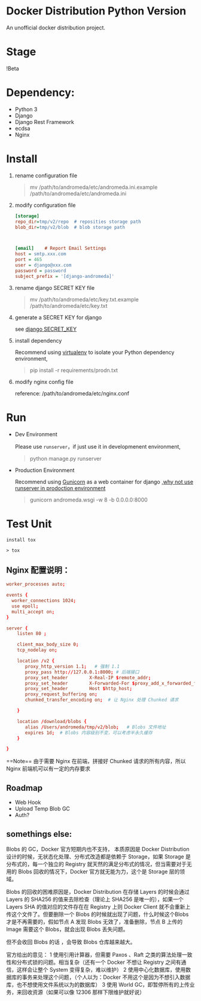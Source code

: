 
# Docker Distribution Python Version

An unofficial docker distribution project.

# Stage
!Beta

# Dependency:
* Python 3
* Django
* Django Rest Framework
* ecdsa
* Nginx


# Install

1. rename configuration file
 
	> mv /path/to/andromeda/etc/andromeda.ini.example  /path/to/andromeda/etc/andromeda.ini
 
 
2. modify configuration file

	```ini
	[storage]
	repo_dir=tmp/v2/repo  # reposities storage path
	blob_dir=tmp/v2/blob  # blob storage path
	
	
	
	[email]    # Report Email Settings
	host = smtp.xxx.com
	port = 465
	user = django@xxx.com
	password = password
	subject_prefix = '[django-andromeda]'
	```

3. rename django SECRET KEY file

	> mv /path/to/andromeda/etc/key.txt.example /path/to/andromeda/etc/key.txt
 
4. generate a SECRET KEY for django

	see [django SECRET_KEY](https://docs.djangoproject.com/en/1.10/ref/settings/#std:setting-SECRET_KEY)

5. install dependency

	Recommend using [virtualenv](https://pypi.python.org/pypi/virtualenv) to isolate your Python dependency environment,

	> pip install -r requirements/prodn.txt

6. modify nginx config file

	reference: /path/to/andromeda/etc/nginx.conf


# Run

* Dev Environment 

	Please use `runserver`，if just use it in developmenent environment,

	> python manage.py runserver 

* Production Environment

	Recommend using [Gunicorn](http://gunicorn.org) as a web container for django ,[why not use runserver in prodoction environment](https://docs.djangoproject.com/en/1.10/ref/django-admin/#runserver)

	> gunicorn andromeda.wsgi -w 8 -b 0.0.0.0:8000
 

# Test Unit

	install tox

	> tox

## Nginx 配置说明：

```conf
worker_processes auto;

events {
  worker_connections 1024;
  use epoll;
  multi_accept on;
}

server {
    listen 80 ;

    client_max_body_size 0;
    tcp_nodelay on;

    location /v2 {
       proxy_http_version 1.1;   # 强制 1.1
       proxy_pass http://127.0.0.1:8000; # 后端接口
       proxy_set_header        X-Real-IP $remote_addr;
       proxy_set_header        X-Forwarded-For $proxy_add_x_forwarded_for;
       proxy_set_header        Host $http_host;
       proxy_request_buffering on;
       chunked_transfer_encoding on;  # 让 Nginx 处理 Chunked 请求

    }

    location /download/blobs {
       alias /Users/andromeda/tmp/v2/blob;   # Blobs 文件地址
       expires 1d;  # Blobs 内容级别不变，可以考虑半永久缓存
    }

}
```

==Note== 由于需要 Nginx 在前端，拼接好 Chunked 请求的所有内容，所以Nginx 前端机可以有一定的内存要求


## Roadmap
* Web Hook
* Upload Temp Blob GC
* Auth?

## somethings else:

Blobs 的 GC，Docker 官方短期内也不支持， 本质原因是 Docker Distribution 设计的时候，无状态化处理、分布式改造都是依赖于 Storage，如果 Storage 是分布式的，每一个独立的 Registry 就天然的满足分布式的情况，但当需要对于无用的 Blobs 回收的情况下，Docker 官方就无能为力，这个是 Storage 层的领域。

Blobs 的回收的困难原因是，Docker Distribution 在存储 Layers 的时候会通过 Layers 的 SHA256 的值来去除检查（理论上 SHA256 是唯一的），如果一个 Layers SHA 的值对应的文件存在在 Registry 上则 Docker Client 就不会重新上传这个文件了。但要删除一个 Blobs 的时候就出现了问题，什么时候这个Blobs 才是不再需要的，假如节点 A 发现 Blobs 无效了，准备删除，节点 B 上传的 Image 需要这个 Blobs，就会出现 Blobs 丢失问题。

但不会收回 Blobs 的话 ，会导致 Blobs 仓库越来越大。

官方给出的意见：
1 使用引用计算器，但需要 Paxos 、Raft 之类的算法处理一致性和分布式锁的问题。相当复杂（还有一个 Docker 不想让 Registry 之间有通信，这样会让整个 System 变得复杂，难以维护）
2 使用中心化数据库，使用数据库的事务来处理这个问题，（个人以为：Docker 不用这个是因为不想引入数据库，也不想使用文件系统以为的数据库）
3 使用 World GC，即暂停所有的上传业务，来回收资源（如果可以像 12306 那样下限维护就好说）




